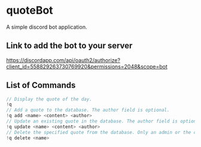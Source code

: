 # quoteBot
A simple discord bot application.

## Link to add the bot to your server
https://discordapp.com/api/oauth2/authorize?client_id=558829263730769920&permissions=2048&scope=bot

## List of Commands
```c
// Display the quote of the day.
!q
// Add a quote to the database. The author field is optional.
!q add <name> <content> <author>
// Update an existing quote in the database. The author field is optional.
!q update <name> <content> <author>
// Delete the specified quote from the database. Only an admin or the contributor may delete the quote.
!q delete <name>
```
